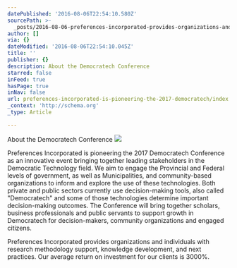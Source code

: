 ```yaml
---
datePublished: '2016-08-06T22:54:10.580Z'
sourcePath: >-
  _posts/2016-08-06-preferences-incorporated-provides-organizations-and-individu.md
author: []
via: {}
dateModified: '2016-08-06T22:54:10.045Z'
title: ''
publisher: {}
description: About the Democratech Conference
starred: false
inFeed: true
hasPage: true
inNav: false
url: preferences-incorporated-is-pioneering-the-2017-democratech/index.html
_context: 'http://schema.org'
_type: Article

---
```

About the Democratech Conference
![](https://the-grid-user-content.s3-us-west-2.amazonaws.com/79b9ab2a-189f-4bab-9923-93124007fcea.png)

Preferences Incorporated is pioneering the 2017 Democratech Conference as an innovative event bringing together leading stakeholders in the Democratic Technology field. We aim to engage the Provincial and Federal levels of government, as well as Municipalities, and community-based organizations to inform and explore the use of these technologies. Both private and public sectors currently use decision-making tools, also called "Democratech" and some of those technologies determine important decision-making outcomes. The Conference will bring together scholars, business professionals and public servants to support growth in Democratech for decision-makers, community organizations and engaged citizens.

Preferences Incorporated provides organizations and individuals with research methodology support, knowledge development, and next practices. Our average return on investment for our clients is 3000%.
